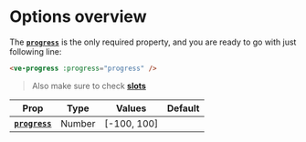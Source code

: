 # Options overview

The **[`progress`](./progress)** is the only required property, and you are ready to go with just following line:

```html
<ve-progress :progress="progress" />
```

> Also make sure to check **[slots](../slots/default)**

| Prop                         | Type   | Values       | Default |
|------------------------------|--------|--------------|---------|
| **[`progress`](./progress)** | Number | \[-100, 100] |         |

[//]: # (| **[`size`]&#40;./size&#41;**                           | Number                     | >=0                                                                                                                                                 | 200                |)

[//]: # (| **[`line`]&#40;./line&#41;**                           | String                     | "round \| square \| butt"                                                                                                                           | "round"            |)

[//]: # (| **[`thickness`]&#40;./thickness&#41;**                 | Number \| String           | \>=0 as Number or percent value as String                                                                                                           | "5%"               |)

[//]: # (| **[`lineMode`]&#40;./lineMode&#41;**                   | String                     | "center \| out \| out-over \| in \| in-over \| top \| bottom [offset]"                                                                              | "center"           |)

[//]: # (| **[`linePosition`]&#40;./linePosition&#41;**           | String                     | "center \| out \| in [offset]"                                                                                                                      | "center"           |)

[//]: # (| **[`emptyLinePosition`]&#40;./emptyLinePosition&#41;** | String                     | "center \| out \| in [offset]"                                                                                                                      | "center"           |)

[//]: # (| **[`emptyThickness`]&#40;./emptyThickness&#41;**       | Number \| String           | \>=0 as Number or percent value as String                                                                                                           | "5%"               |)

[//]: # (| **[`color`]&#40;./color&#41;**                         | String \| Object           | any color as String or Object to specify gradient &#40;see details&#41;                                                                                     | "#3f79ff"          |)

[//]: # (| **[`colorFill`]&#40;./colorFill&#41;**                 | String \| Object           | same as `color`                                                                                                                                     | "transparent"      |)

[//]: # (| **[`emptyColor`]&#40;./emptyColor&#41;**               | String \| Object           | same as `color`                                                                                                                                     | "#e6e9f0"          |)

[//]: # (| **[`emptyColorFill`]&#40;./emptyColorFill&#41;**       | String \| Object           | same as `color`                                                                                                                                     | "transparent"      |)

[//]: # (| **[`hideLegend`]&#40;./hideLegend&#41;**               | Boolean                    |                                                                                                                                                     | true               |)

[//]: # (| **[`legend`]&#40;./legend&#41;**                       | Number \| String           | any number, accepts a `.` or `","` as decimals delimiter and simple formatting                                                                      |                    |)

[//]: # (| **[`legendFormatter`]&#40;./legendFormatter&#41;**     | Function                   | Function that returns formatted value                                                                                                               |                    |)

[//]: # (| **[`animation`]&#40;./animation&#41;**                 | String                     | "default \| rs \| loop \| reverse \| bounce [duration delay]"                                                                                       | "default 1000 400" |)

[//]: # (| **[`loading`]&#40;./loading&#41;**                     | Boolean                    |                                                                                                                                                     | false              |)

[//]: # (| **[`loader`]&#40;./loader&#41;**                       | Object                     | { [thickness, color, lineMode, line, opacity ]}                                                                                                     |                    |)

[//]: # (| **[`determinate`]&#40;./determinate&#41;**             | Boolean                    |                                                                                                                                                     | false              |)

[//]: # (| **[`nodata`]&#40;./nodata&#41;**                       | Boolean                    |                                                                                                                                                     | false              |)

[//]: # (| **[`angle`]&#40;./angle&#41;**                         | Number                     | any Number                                                                                                                                          | -90                |)

[//]: # (| **[`fontSize`]&#40;./fontSize&#41;**                   | String                     | any valid CSS value                                                                                                                                 | "1rem"             |)

[//]: # (| **[`fontColor`]&#40;./fontColor&#41;**                 | String                     | any valid CSS value                                                                                                                                 | "gray"             |)

[//]: # (| **[`legendClass`]&#40;./legendClass&#41;**             | String                     | any                                                                                                                                                 |                    |)

[//]: # (| **[`dash`]&#40;./dash&#41;**                           | String                     | "[strict] count spacing"                                                                                                                            |                    |)

[//]: # (| **[`half`]&#40;./half&#41;**                           | Boolean                    |                                                                                                                                                     | false              |)

[//]: # (| **[`gap`]&#40;./gap&#41;**                             | Number                     | any Number that defines the gap between multiple circles in pixel                                                                                   | 0                  |)

[//]: # (| **[`dot`]&#40;./dot&#41;**                             | String \| Number \| Object | Accepts size, color and other styles as Number, descriptive string `"size [color]"` or object `{size [, backgroundColor, widht, borderRadius ...]}` | 0                  |)

[//]: # (| **[`reverse`]&#40;./reverse&#41;**                     | Boolean                    |                                                                                                                                                     | false              |)

[//]: # (| **[`data`]&#40;./data&#41;**                           | Array                      | defines multiple circles, takes as values Objects with almost all props defined above                                                               |                    |)
